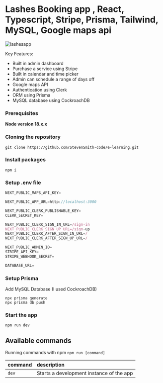 # Lashes Booking app ,  React, Typescript, Stripe, Prisma, Tailwind, MySQL, Google maps api

![lashesapp](https://github.com/StevenSmith-code/lashes-app/assets/86922292/ee9bb778-7571-4d88-9736-b980955ff0f1)

Key Features:

- Built in admin dashboard
- Purchase a service using Stripe
- Built in calendar and time picker
- Admin can schedule a range of days off
- Google maps API
- Authentication using Clerk
- ORM using Prisma
- MySQL database using CockroachDB

### Prerequisites

**Node version 18.x.x**

### Cloning the repository

```shell
git clone https://github.com/StevenSmith-code/e-learning.git
```

### Install packages

```shell
npm i
```

### Setup .env file


```js
NEXT_PUBLIC_MAPS_API_KEY=

NEXT_PUBLIC_APP_URL=http://localhost:3000

NEXT_PUBLIC_CLERK_PUBLISHABLE_KEY=
CLERK_SECRET_KEY=

NEXT_PUBLIC_CLERK_SIGN_IN_URL=/sign-in
NEXT_PUBLIC_CLERK_SIGN_UP_URL=/sign-up
NEXT_PUBLIC_CLERK_AFTER_SIGN_IN_URL=/
NEXT_PUBLIC_CLERK_AFTER_SIGN_UP_URL=/

NEXT_PUBLIC_ADMIN_ID=
STRIPE_API_KEY=
STRIPE_WEBHOOK_SECRET=

DATABASE_URL=
```

### Setup Prisma

Add MySQL Database (I used CockroachDB)

```shell
npx prisma generate
npx prisma db push

```


### Start the app

```shell
npm run dev
```

## Available commands

Running commands with npm `npm run [command]`

| command         | description                              |
| :-------------- | :--------------------------------------- |
| `dev`           | Starts a development instance of the app |
